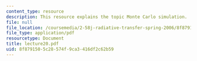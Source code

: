 ```yaml
---
content_type: resource
description: This resource explains the topic Monte Carlo simulation.
file: null
file_location: /coursemedia/2-58j-radiative-transfer-spring-2006/8f8791505c28574f9ca3416df2c62b59_lecture20.pdf
file_type: application/pdf
resourcetype: Document
title: lecture20.pdf
uid: 8f879150-5c28-574f-9ca3-416df2c62b59
---
```

